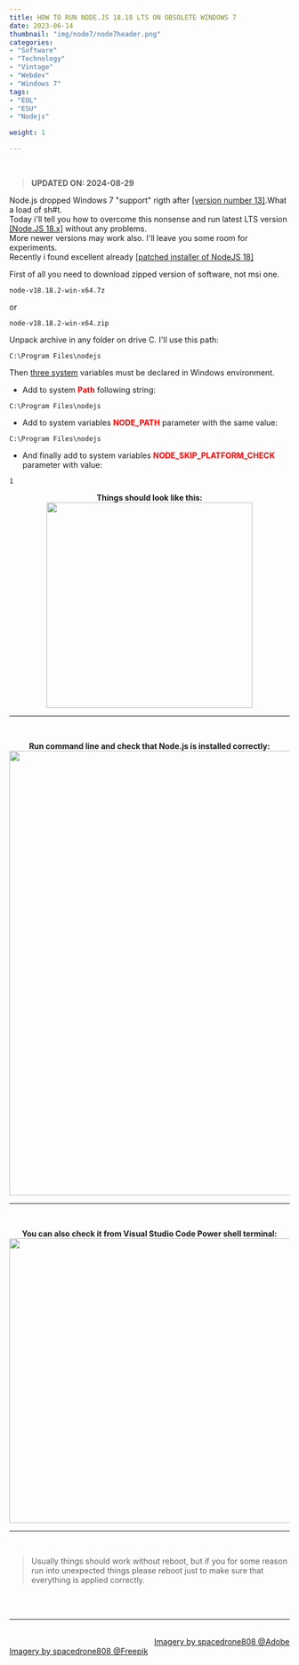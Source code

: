 ```yaml
---
title: HOW TO RUN NODE.JS 18.18 LTS ON OBSOLETE WINDOWS 7
date: 2023-06-14
thumbnail: "img/node7/node7header.png"
categories:	
- "Software"
- "Technology"
- "Vintage"
- "Webdev"
- "Windows 7"
tags:
- "EOL"
- "ESU"
- "Nodejs"

weight: 1

---
```


<br>

> **UPDATED ON: 2024-08-29**

Node.js dropped Windows 7 "support" rigth after [[version number 13]](https://nodejs.org/download/release/latest-v13.x).What a load of sh#t.
<br>
Today i'll tell you how to overcome this nonsense and run latest LTS version [[Node.JS 18.x]](https://nodejs.org/download/release/latest-v18.x) without any problems.
<br>
More newer versions may work also. I'll leave you some room for experiments.
<br>
Recently i found excellent already [[patched installer of NodeJS 18]](https://github.com/Alex313031/node18-win7) 

First of all you need to download zipped version of software, not msi one.

```
node-v18.18.2-win-x64.7z   
```
or

```                        
node-v18.18.2-win-x64.zip  
``` 


Unpack archive in any folder on drive C.
I'll use this path:

```
C:\Program Files\nodejs
```


Then <u>three system</u> variables must be declared in Windows environment.


* Add to system **<font color="red">Path</font>** following string:

```
C:\Program Files\nodejs

```


* Add to system variables **<font color="red">NODE_PATH</font>** parameter with the same value:

```
C:\Program Files\nodejs
```

* And finally add to system variables **<font color="red">NODE_SKIP_PLATFORM_CHECK</font>** parameter with value:

```
1
```


<div align="center">


**Things should look like this:**
<br>
<img src="/img/node7/node-vars.png" width="370">
<hr>
<br>

**Run command line and check that Node.js is installed correctly:**
<br>
<img src="/img/node7/node-ver.png" width="800">
<hr>
<br>

**You can also check it from Visual Studio Code Power shell terminal:**
<br>
<img src="/img/node7/node-vscode.png" width="512">
<hr>
<br>

</div>

> Usually things should work without reboot, but if you for some reason run into unexpected things please reboot just to make sure that everything is applied correctly.

<br>
<br>

<hr>

<div class="demo_line_two_stock_links">

<p style="text-align:right; margin-bottom: 0;">
<br>
<a href="https://stock.adobe.com/contributor/204789995/spacedrone808" target="_blank">Imagery by spacedrone808 @Adobe </a></p>
<a href="https://www.freepik.com/author/spacedrone808" target="_blank">Imagery by spacedrone808 @Freepik </a></p>

</div>
